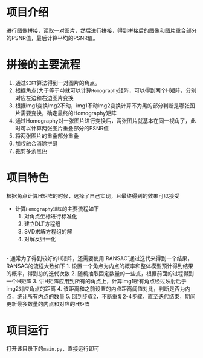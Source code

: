 # 项目介绍
进行图像拼接，读取一对图片，然后进行拼接，得到拼接后的图像和图片重合部分的PSNR值，最后计算平均的PSNR值。  
  

# 拼接的主要流程
1. 通过`SIFT`算法得到一对图片的角点。
2. 根据角点(大于等于4)就可以计算`Homography`矩阵，可以得到两个H矩阵，分别对应左边和右边图片变换
3. 根据img1变换img2不动，img1不动img2变换计算不为黑的部分判断是哪张图片需要变换，确定最终的Homography矩阵
4. 通过Homography对一张图片进行变换后，两张图片就基本在同一视角了，此时可以计算两张图片重叠部分的PSNR值
5. 将两张图片的重叠部分重叠
6. 加权融合消除拼缝
7. 裁剪多余黑色


# 项目特色
根据角点计算H矩阵的时候，选择了自己实现，且最终得到的效果可以接受    

- 计算`Homography矩阵`的主要流程如下
  1. 对角点坐标进行标准化
  2. 建立DLT方程组
  3. SVD求解方程组的解
  4. 对解反归一化  
<br>
- 通常为了得到较好的H矩阵，还需要使用`RANSAC`通过迭代来得到一个结果，RANSAC的流程大致如下  
  1. 设置一个角点为内点的概率和整体模型预计得到结果的概率，得到总的迭代次数
  2. 随机抽取固定数量的一些点，根据前面的过程得到一个H矩阵
  3. 讲H矩阵应用到所有的角点上，计算img1所有角点经过映射后于img2对应角点的距离
  4. 该距离和之前设置的内点距离阈值对比，判断是否为内点，统计所有内点的数量
  5. 回到步骤2，不断重复2-4步骤，直至迭代结束，期间更新最多数量的内点和对应的H矩阵   

# 项目运行
打开该目录下的`main.py`，直接运行即可
